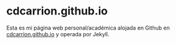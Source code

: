 cdcarrion.github.io
===================

Esta es mi página web personal/académica alojada en Github en [cdcarrion.github.io](https://cdcarrion.github.io/) y operada por Jekyll.
